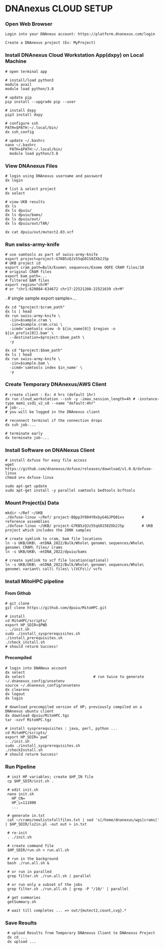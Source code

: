# DNAnexus CLOUD SETUP #

### Open Web Browser ###

    Login into your DNAneux account: https://platform.dnanexus.com/login

    Create a DNAnexus project (Ex: MyProject)

### Install DNAnexus Cloud Workstation App(dxpy) on Local Machine ### 

    # open terminal app

    # install/load python3
    module avail
    module load python/3.8

    # update pip
    pip install --upgrade pip --user   

    # install dxpy
    pip3 install dxpy

    # configure ssh
    PATH=$PATH:~/.local/bin/
    dx ssh_config

    # update ~/.bashrc
    nano ~/.bashrc
      PATH=$PATH:~/.local/bin/
      module load python/3.8

### View DNAnexus Files ###
  
    # login using DNAnexus username and password
    dx login
  
    # list & select project
    dx select

    # view UKB results
    dx ls
    dx ls dpuiu/
    dx ls dpuiu/bams/
    dx ls dpuiu/out/
    dx ls dpuiu/out/TAR/

    dx cat dpuiu/out/mutect2.03.vcf
    
### Run swiss-army-knife ###

    # use samtools as part of swiss-army-knife
    export project=project-G7KB5zQJz55qG0158ZXb2J5p                        # UKB project id
    export cram_path=Bulk/Exome\ sequences/Exome OQFE CRAM files/10        # original CRAM files
    export bam_path=...                                                    # filtered BAM files
    export region="chrM"                                                   # or "chr1:629084-634672 chr17:22521208-22521639 chrM" 
.
    # single sample
    export sample=...

    dx cd "$project:$cram_path"
    dx ls | head
    dx run swiss-army-knife \
      -iin=$sample.cram \
      -iin=$sample.cram.crai \
      -icmd='samtools view -b ${in_name[0]} $region -o ${in_prefix[0]}.bam' \
      --destination=$project:$bam_path \
      -y

    dx cd "$project:$bam_path"
    dx ls | head
    dx run swiss-army-knife \
      -iin=$sample.bam \
      -icmd='samtools index $in_name' \
      -y

### Create Temporary DNAnexus/AWS Client ###

    # create client : Ex: 4 hrs (default 1hr)
    dx run cloud_workstation --ssh -y -imax_session_length=4h # -instance-type mem1_ssd1_v2_x8 --name "default:4hr"
    # job-...
    # you will be logged in the DNAnexus client

    # reconnect terminal if the connection drops
    dx ssh job-...

    # terminate early
    dx terminate job-...
  
### Install Software on DNANexus Client ###

    # install dxfuse for easy file access
    wget https://github.com/dnanexus/dxfuse/releases/download/v1.0.0/dxfuse-linux
    chmod u+x dxfuse-linux

    sudo apt-get update 
    sudo apt-get install -y parallel samtools bedtools bcftools

 ### Mount Project(s) Data ###

    mkdir ~/Ref ~/UKB
    ./dxfuse-linux ~/Ref/ project-BQpp3Y804Y0xbyG4GJPQ01xv        # reference assemblies
    ./dxfuse-linux ~/UKB/ project-G7KB5zQJz55qG0158ZXb2J5p        # UKB project which includes the 200K samples

    # create symlink to cram, bam file locations
    ln -s UKB/UKB\ -mtDNA_2022/Bulk/Whole\ genome\ sequences/Whole\ genome\ CRAM\ files/ crams
    ln -s UKB/UKB\ -mtDNA_2022/dpuiu/bams  
 
    # create symlink to vcf file location(optional)
    ln -s UKB/UKB\ -mtDNA_2022/Bulk/Whole\ genome\ sequences/Whole\ genome\ variant\ call\ files\ \(VCFs\)/ vcfs

### Install MitoHPC pipeline  ###

#### From Github ####

    # git clone
    git clone https://github.com/dpuiu/MitoHPC.git

    # install
    cd MitoHPC/scripts/
    export HP_SDIR=$PWD
    . ./init.sh
    sudo ./install_sysprerequisites.sh
    ./install_prerequisites.sh  
    ./check_install.sh
    # should returm Success!

#### Precompiled ####
    
    # login into DNANeux account
    dx select 
    dx select                               # run twice to generate ~/.dnanexus_config/unsetenv
    source ~/.dnanexus_config/unsetenv
    dx clearenv
    dx logout
    dx login

    # download precompiled version of HP; previously compiled on a DNAnexus ubuntu client
    dx download dpuiu/MitoHPC.tgz			
    tar -xzvf MitoHPC.tgz 

    # install sysprerequisites : java, perl, python ...
    cd MitoHPC/scripts/
    export HP_SDIR=`pwd`
    . ./init.sh
    sudo ./install_sysprerequisites.sh 
    ./checkInstall.sh
    # should returm Success!

### Run Pipeline ####

     # init HP variables; create $HP_IN file
     cp $HP_SDIR/init.sh .

     # edit init.sh
     nano init.sh
       HP_CN=
       HP_L=111000
       ...

     # generate in.txt
     cat ~/crams/newlistofallfiles.txt | sed 's|/home/dnanexus/wgs|crams|' | $HP_SDIR/ls2in.pl -out out > in.txt

     # re-init
     . ./init.sh
    
     # create command file
     $HP_SDIR/run.sh > run.all.sh                            

     # run in the background
     bash ./run.all.sh &

     # or run in paralled
     grep filter.sh ./run.all.sh | parallel
     
     # or run only a subset of the jobs 
     grep filter.sh ./run.all.sh | grep -P "/10/' | parallel

     # get summaries
     getSummary.sh

     # wait till completes ... => out/{mutect2,count,cvg}.*

### Save Results ###

     # upload Results from Temporary DNAnexus Client to DNAnexus Project
     dx cd ...
     dx upload ...

